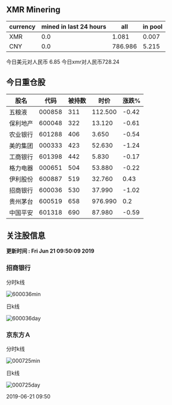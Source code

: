 ## XMR Minering

|currency|mined in last 24 hours|all|in pool|
|---|---|---|---|
|XMR|0.0|1.081|0.007|
|CNY|0.0|786.986|5.215|

今日美元对人民币 6.85	今日xmr对人民币728.24


## 今日重仓股 

|股名|代码|被持数|时价|涨跌%|
|---|---|---|---|---|
|五粮液|000858|311|112.500|-0.42|
|保利地产|600048|322|13.120|-0.61|
|农业银行|601288|406|3.650|-0.54|
|美的集团|000333|423|52.630|-1.24|
|工商银行|601398|442|5.830|-0.17|
|格力电器|000651|504|53.880|-0.22|
|伊利股份|600887|519|32.760|0.43|
|招商银行|600036|530|37.990|-1.02|
|贵州茅台|600519|658|976.990|0.2|
|中国平安|601318|690|87.980|-0.59|

## 关注股信息
**更新时间 : Fri Jun 21 09:50:09 2019**
### 招商银行 
分时k线

![600036min](http://image.sinajs.cn/newchart/min/n/sh600036.gif)

日k线

![600036day](http://image.sinajs.cn/newchart/daily/n/sh600036.gif)

### 京东方Ａ 
分时k线

![000725min](http://image.sinajs.cn/newchart/min/n/sz000725.gif)

日k线

![000725day](http://image.sinajs.cn/newchart/daily/n/sz000725.gif)

2019-06-21 09:50
